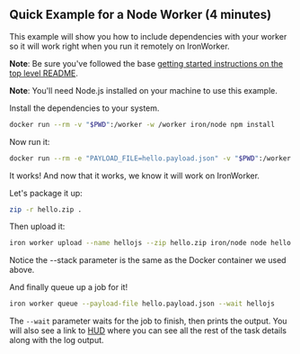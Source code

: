 ## Quick Example for a Node Worker (4 minutes)

This example will show you how to include dependencies with your worker so it will work right when you run it
remotely on IronWorker.

**Note**: Be sure you've followed the base [getting started instructions on the top level README](https://github.com/iron-io/dockerworker).

**Note**: You'll need Node.js installed on your machine to use this example.

Install the dependencies to your system.

```sh
docker run --rm -v "$PWD":/worker -w /worker iron/node npm install
```

Now run it:

```sh
docker run --rm -e "PAYLOAD_FILE=hello.payload.json" -v "$PWD":/worker -w /worker iron/node node hello.js
```

It works! And now that it works, we know it will work on IronWorker.

Let's package it up:

```sh
zip -r hello.zip .
```

Then upload it:

```sh
iron worker upload --name hellojs --zip hello.zip iron/node node hello.js
```

Notice the --stack parameter is the same as the Docker container we used above.

And finally queue up a job for it!

```sh
iron worker queue --payload-file hello.payload.json --wait hellojs
```

The `--wait` parameter waits for the job to finish, then prints the output.
You will also see a link to [HUD](http://hud.iron.io) where you can see all the rest of the task details along with the log output.
